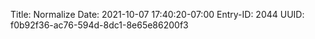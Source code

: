 Title: Normalize
Date: 2021-10-07 17:40:20-07:00
Entry-ID: 2044
UUID: f0b92f36-ac76-594d-8dc1-8e65e86200f3

